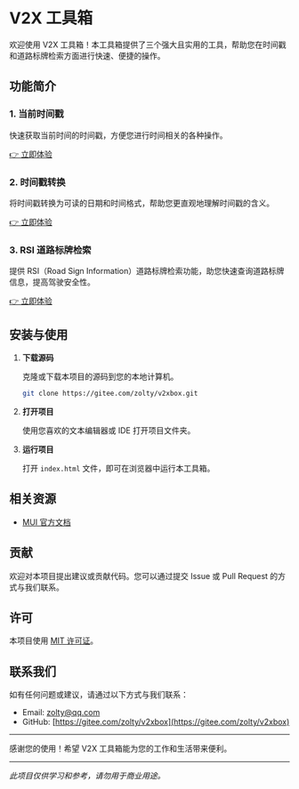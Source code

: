 # V2X 工具箱

欢迎使用 V2X 工具箱！本工具箱提供了三个强大且实用的工具，帮助您在时间戳和道路标牌检索方面进行快速、便捷的操作。

## 功能简介

### 1. 当前时间戳

快速获取当前时间的时间戳，方便您进行时间相关的各种操作。

[👉 立即体验](pages/now.html)

### 2. 时间戳转换

将时间戳转换为可读的日期和时间格式，帮助您更直观地理解时间戳的含义。

[👉 立即体验](pages/time2stamp.html)

### 3. RSI 道路标牌检索

提供 RSI（Road Sign Information）道路标牌检索功能，助您快速查询道路标牌信息，提高驾驶安全性。

[👉 立即体验](pages/RSI.html)

## 安装与使用

1. **下载源码**

   克隆或下载本项目的源码到您的本地计算机。

   ```bash
   git clone https://gitee.com/zolty/v2xbox.git
   ```

2. **打开项目**

   使用您喜欢的文本编辑器或 IDE 打开项目文件夹。

3. **运行项目**

   打开 `index.html` 文件，即可在浏览器中运行本工具箱。

## 相关资源

- [MUI 官方文档](https://dev.dcloud.net.cn/mui/)

## 贡献

欢迎对本项目提出建议或贡献代码。您可以通过提交 Issue 或 Pull Request 的方式与我们联系。

## 许可

本项目使用 [MIT 许可证](LICENSE)。

## 联系我们

如有任何问题或建议，请通过以下方式与我们联系：

- Email: zolty@qq.com
- GitHub: [https://gitee.com/zolty/v2xbox](https://gitee.com/zolty/v2xbox)

---

感谢您的使用！希望 V2X 工具箱能为您的工作和生活带来便利。

---

*此项目仅供学习和参考，请勿用于商业用途。*
